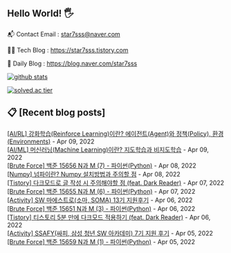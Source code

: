 ## Hello World! 🖐

📬 Contact Email : star7sss@naver.com

👨‍💻 Tech Blog : https://star7sss.tistory.com

🤪 Daily Blog : https://blog.naver.com/star7sss

[![github stats](https://github-readme-stats.vercel.app/api?username=jangThang&show_icons=true&hide_border=False)](https://star7sss.tistory.com)

[![solved.ac tier](http://mazassumnida.wtf/api/v2/generate_badge?boj=star7sss)](https://solved.ac/star7sss)

## 📋 [Recent blog posts]
[[AI/RL] 강화학습(Reinforce Learning)이란? 에이전트(Agent)와 정책(Policy), 환경(Environments)](https://star7sss.tistory.com/411) - Apr 09, 2022<br>
[[AI/ML] 머신러닝(Machine Learning)이란? 지도학습과 비지도학습](https://star7sss.tistory.com/410) - Apr 09, 2022<br>
[[Brute Force] 백준 15656 N과 M (7) - 파이썬(Python)](https://star7sss.tistory.com/313) - Apr 08, 2022<br>
[[Numpy] 넘파이란? Numpy 설치방법과 주의할 점](https://star7sss.tistory.com/407) - Apr 08, 2022<br>
[[Tistory] 다크모드로 글 작성 시 주의해야할 점 (feat. Dark Reader)](https://star7sss.tistory.com/405) - Apr 07, 2022<br>
[[Brute Force] 백준 15655 N과 M (6) - 파이썬(Python)](https://star7sss.tistory.com/312) - Apr 07, 2022<br>
[[Activity] SW 마에스트로(소마, SOMA) 13기 지원후기](https://star7sss.tistory.com/400) - Apr 06, 2022<br>
[[Brute Force] 백준 15651 N과 M (3) - 파이썬(Python)](https://star7sss.tistory.com/311) - Apr 06, 2022<br>
[[Tistory] 티스토리 5분 만에 다크모드 적용하기 (feat. Dark Reader)](https://star7sss.tistory.com/403) - Apr 06, 2022<br>
[[Activity] SSAFY(싸피, 삼성 청년 SW 아카데미) 7기 지원 후기](https://star7sss.tistory.com/399) - Apr 05, 2022<br>
[[Brute Force] 백준 15659 N과 M (1) - 파이썬(Python)](https://star7sss.tistory.com/310) - Apr 05, 2022<br>
